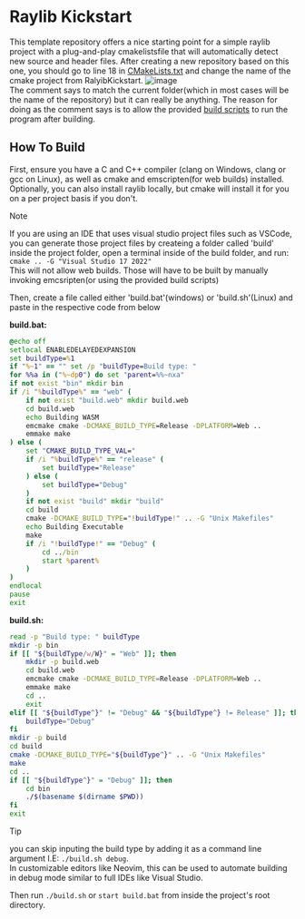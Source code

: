 # Raylib Kickstart
This template repository offers a nice starting point for a simple raylib project with a plug-and-play cmakelistsfile that will automatically detect new source and header files. After creating a new repository based on this one, you should go to line 18 in [CMakeLists.txt](CMakeLists.txt) and change the name of the cmake project from RalyibKickstart.
![image](https://github.com/user-attachments/assets/a21651ab-c1e8-45de-b161-7b9792145a93)<br />
The comment says to match the current folder(which in most cases will be the name of the repository) but it can really be anything. The reason for doing as the comment says is to allow the provided [build scripts](#how-to-build) to run the program after building.


## How To Build
First, ensure you have a C and C++ compiler (clang on Windows, clang or gcc on Linux), as well as cmake and emscripten(for web builds) installed. Optionally, you can also install raylib locally, but cmake will install it for you on a per project basis if you don't.

> [!NOTE]
> If you are using an IDE that uses visual studio project files such as VSCode, you can generate those project files by createing a folder called 'build' inside the project folder, open a terminal inside of the build folder, and run:\
> `cmake .. -G "Visual Studio 17 2022"` \
> This will not allow web builds. Those will have to be built by manually invoking emcsripten(or using the provided build scripts)

Then, create a file called either 'build.bat'(windows) or 'build.sh'(Linux) and paste in the respective code from below

**build.bat:**
```bat
@echo off
setlocal ENABLEDELAYEDEXPANSION
set buildType=%1
if "%~1" == "" set /p "buildType=Build type: "
for %%a in ("%~dp0") do set "parent=%%~nxa"
if not exist "bin" mkdir bin
if /i "%buildType%" == "web" (
    if not exist "build.web" mkdir build.web
    cd build.web
    echo Building WASM
    emcmake cmake -DCMAKE_BUILD_TYPE=Release -DPLATFORM=Web ..
    emmake make
) else (
    set "CMAKE_BUILD_TYPE_VAL="
    if /i "%buildType%" == "release" (
        set buildType="Release"
    ) else (
        set buildType="Debug"
    )
    if not exist "build" mkdir "build"
    cd build
    cmake -DCMAKE_BUILD_TYPE="!buildType!" .. -G "Unix Makefiles"
    echo Building Executable
    make
    if /i "!buildType!" == "Debug" (
        cd ../bin
        start %parent%
    )
)
endlocal
pause
exit
```
**build.sh:**
```bash
read -p "Build type: " buildType
mkdir -p bin
if [[ "${buildType/w/W}" = "Web" ]]; then
    mkdir -p build.web
    cd build.web
    emcmake cmake -DCMAKE_BUILD_TYPE=Release -DPLATFORM=Web ..
    emmake make
    cd ..
    exit
elif [[ "${buildType^}" != "Debug" && "${buildType^} != Release" ]]; then
    buildType="Debug"
fi
mkdir -p build
cd build
cmake -DCMAKE_BUILD_TYPE="${buildType^}" .. -G "Unix Makefiles"
make
cd ..
if [[ "${buildType^}" = "Debug" ]]; then
    cd bin
    ./$(basename $(dirname $PWD))
fi
exit
```
> [!TIP]
> you can skip inputing the build type by adding it as a command line argument I.E: `./build.sh debug`.\
> In customizable editors like Neovim, this can be used to automate building in debug mode similar to full IDEs like Visual Studio.

Then run `./build.sh` or `start build.bat` from inside the project's root directory.
